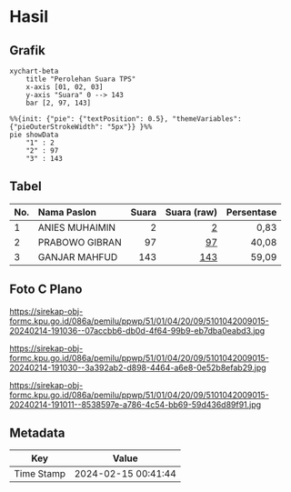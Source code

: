 # Hasil

## Grafik

```mermaid
xychart-beta
    title "Perolehan Suara TPS"
    x-axis [01, 02, 03]
    y-axis "Suara" 0 --> 143
    bar [2, 97, 143]
```

```mermaid
%%{init: {"pie": {"textPosition": 0.5}, "themeVariables": {"pieOuterStrokeWidth": "5px"}} }%%
pie showData
    "1" : 2
    "2" : 97
    "3" : 143
```

## Tabel

| No. | Nama Paslon    | Suara | Suara (raw) | Persentase |
|:--- |:-------------- | -----:| -----------:| ----------:|
| 1   | ANIES MUHAIMIN | 2     | [2][p-1]    | 0,83       |
| 2   | PRABOWO GIBRAN | 97    | [97][p-2]   | 40,08      |
| 3   | GANJAR MAHFUD  | 143   | [143][p-3]  | 59,09      |


[p-1]: https://github.com/gigit-pemilu/pemilu-2024-51-bali/blob/main/pilpres/hitung-suara/sub/51-bali/sub/01-jembrana/sub/04-melaya/sub/2009-tukadaya/sub/015-tps/sub/paslon-1.txt
[p-2]: https://github.com/gigit-pemilu/pemilu-2024-51-bali/blob/main/pilpres/hitung-suara/sub/51-bali/sub/01-jembrana/sub/04-melaya/sub/2009-tukadaya/sub/015-tps/sub/paslon-2.txt
[p-3]: https://github.com/gigit-pemilu/pemilu-2024-51-bali/blob/main/pilpres/hitung-suara/sub/51-bali/sub/01-jembrana/sub/04-melaya/sub/2009-tukadaya/sub/015-tps/sub/paslon-3.txt

## Foto C Plano

https://sirekap-obj-formc.kpu.go.id/086a/pemilu/ppwp/51/01/04/20/09/5101042009015-20240214-191036--07accbb6-db0d-4f64-99b9-eb7dba0eabd3.jpg

https://sirekap-obj-formc.kpu.go.id/086a/pemilu/ppwp/51/01/04/20/09/5101042009015-20240214-191030--3a392ab2-d898-4464-a6e8-0e52b8efab29.jpg

https://sirekap-obj-formc.kpu.go.id/086a/pemilu/ppwp/51/01/04/20/09/5101042009015-20240214-191011--8538597e-a786-4c54-bb69-59d436d89f91.jpg


## Metadata

| Key        | Value               |
| ---------- | ------------------- |
| Time Stamp | 2024-02-15 00:41:44 |



